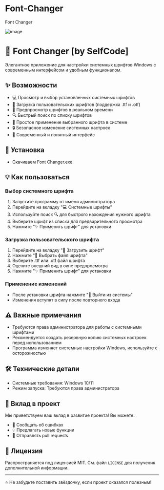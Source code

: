 # Font-Changer

Font Changer 

![image](https://github.com/user-attachments/assets/350aad40-3fae-4a16-8cb0-83e112732b03)



# 🎨 Font Changer [by SelfCode]

Элегантное приложение для настройки системных шрифтов Windows с современным интерфейсом и удобным функционалом.

## ✨ Возможности

- 💻 Просмотр и выбор установленных системных шрифтов
- 📁 Загрузка пользовательских шрифтов (поддержка .ttf и .otf)
- 👀 Предпросмотр шрифтов в реальном времени
- 🔍 Быстрый поиск по списку шрифтов
- 🎯 Простое применение выбранного шрифта в системе
- 🔒 Безопасное изменение системных настроек
- 🌈 Современный и понятный интерфейс

## 🚀 Установка

- Скачиваем Font Changer.exe


## 💡 Как пользоваться

### Выбор системного шрифта
1. Запустите программу от имени администратора
2. Перейдите на вкладку "💻 Системные шрифты"
3. Используйте поиск 🔍 для быстрого нахождения нужного шрифта
4. Выберите шрифт из списка для предварительного просмотра
5. Нажмите "✨ Применить шрифт" для установки

### Загрузка пользовательского шрифта
1. Перейдите на вкладку "📁 Загрузить шрифт"
2. Нажмите "📂 Выбрать файл шрифта"
3. Выберите .ttf или .otf файл шрифта
4. Оцените внешний вид в окне предпросмотра
5. Нажмите "✨ Применить шрифт" для установки

### Применение изменений
- После установки шрифта нажмите "🔄 Выйти из системы"
- Изменения вступят в силу после повторного входа

## ⚠️ Важные примечания

- Требуются права администратора для работы с системными шрифтами
- Рекомендуется создать резервную копию системных настроек перед использованием
- Программа изменяет системные настройки Windows, используйте с осторожностью

## 🛠️ Технические детали

- Системные требования: Windows 10/11
- Режим запуска: Требуются права администратора

## 👥 Вклад в проект

Мы приветствуем ваш вклад в развитие проекта! Вы можете:
- 🐛 Сообщать об ошибках
- 💡 Предлагать новые функции
- 🔧 Отправлять pull requests

## 📝 Лицензия

Распространяется под лицензией MIT. См. файл `LICENSE` для получения дополнительной информации.

---
⭐ Не забудьте поставить звёздочку, если проект оказался полезным!




